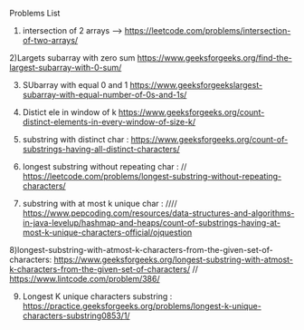 Problems List 
1) intersection of 2 arrays --> https://leetcode.com/problems/intersection-of-two-arrays/

2)Largets subarray with zero sum https://www.geeksforgeeks.org/find-the-largest-subarray-with-0-sum/

3) SUbarray with equal 0 and 1  https://www.geeksforgeekslargest-subarray-with-equal-number-of-0s-and-1s/

4) Distict ele in window of k  https://www.geeksforgeeks.org/count-distinct-elements-in-every-window-of-size-k/

5) substring with distinct char : https://www.geeksforgeeks.org/count-of-substrings-having-all-distinct-characters/

6) longest substring without repeating char : // https://leetcode.com/problems/longest-substring-without-repeating-characters/

7) substring with at most  k unique  char : //// https://www.pepcoding.com/resources/data-structures-and-algorithms-in-java-levelup/hashmap-and-heaps/count-of-substrings-having-at-most-k-unique-characters-official/ojquestion

8)longest-substring-with-atmost-k-characters-from-the-given-set-of-characters: https://www.geeksforgeeks.org/longest-substring-with-atmost-k-characters-from-the-given-set-of-characters/
// https://www.lintcode.com/problem/386/

9) Longest K unique characters substring : https://practice.geeksforgeeks.org/problems/longest-k-unique-characters-substring0853/1/